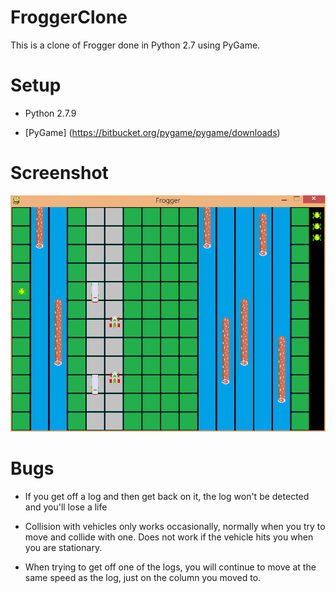 # FroggerClone
This is a clone of Frogger done in Python 2.7 using PyGame.

# Setup

* Python 2.7.9

* [PyGame] (https://bitbucket.org/pygame/pygame/downloads)

# Screenshot

<img src="https://raw.githubusercontent.com/sedentaryseal/FroggerClone/master/screenshots/frogger_screenshot.PNG" />

# Bugs

* If you get off a log and then get back on it, the log won't be detected and you'll lose a life

* Collision with vehicles only works occasionally, normally when you try to move and collide with one. Does not work if the vehicle hits you when you are stationary.

* When trying to get off one of the logs, you will continue to move at the same speed as the log, just on the column you moved to.